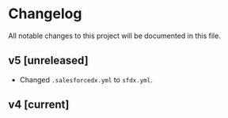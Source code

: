 # Changelog

All notable changes to this project will be documented in this file.

## v5 [unreleased]

- Changed `.salesforcedx.yml` to `sfdx.yml`.

## v4 [current]
